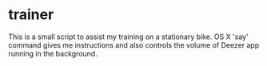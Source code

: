 # trainer
This is a small script to assist my training on a stationary bike.
OS X 'say' command gives me instructions and also controls the volume of Deezer app running in the background.

